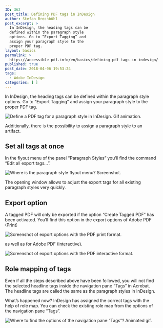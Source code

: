 ```yaml
---
ID: 362
post_title: Defining PDF tags in InDesign
author: Stefan Brechbühl
post_excerpt: >
  In InDesign, the heading tags can be
  defined within the paragraph style
  options. Go to “Export Tagging” and
  assign your paragraph style to the
  proper PDF tag.
layout: basics
permalink: >
  https://accessible-pdf.info/en/basics/defining-pdf-tags-in-indesign/
published: true
post_date: 2018-04-06 19:53:24
tags:
  - Adobe InDesign
categories: [ ]
---
```

In InDesign, the heading tags can be defined within the paragraph style options. Go to “Export Tagging” and assign your paragraph style to the proper PDF tag.

![Define a PDF tag for a paragraph style in InDesign. Gif animation.][1]

Additionally, there is the possibility to assign a paragraph style to an artifact.

## Set all tags at once

In the flyout menu of the panel “Paragraph Styles” you’ll find the command “Edit all export tags…”.

![Where is the paragraph style flyout menu? Screenshot.][2]

The opening window allows to adjust the export tags for all existing paragraph styles very quickly.

## Export option

A tagged PDF will only be exported if the option “Create Tagged PDF” has been activated. You’ll find this option in the export options of Adobe PDF (Print)

![Screenshot of export options with the PDF print format.][3]

as well as for Adobe PDF (Interactive).

![Screenshot of export options with the PDF interactive format.][4]

## Role mapping of tags

Even if all the steps described above have been followed, you will not find the selected headline tags inside the navigation pane “Tags” in Acrobat. The headline tags are called the same as the paragraph styles in InDesign.

What’s happened now? InDesign has assigned the correct tags with the help of role map. You can check the existing role map from the options of the navigation pane “Tags”.

![Where to find the options of the navigation pane “Tags”? Animated gif.][5]

 [1]: https://accessible-pdf.info/wp/wp-content/uploads/indesign_export-tag.gif
 [2]: https://accessible-pdf.info/wp/wp-content/uploads/indesign_edit-all-tags.gif
 [3]: https://accessible-pdf.info/wp/wp-content/uploads/indesign_export-option-print.jpg
 [4]: https://accessible-pdf.info/wp/wp-content/uploads/indesign_export-option-interactive.jpg
 [5]: https://accessible-pdf.info/wp/wp-content/uploads/acrobat_roll_map.gif
